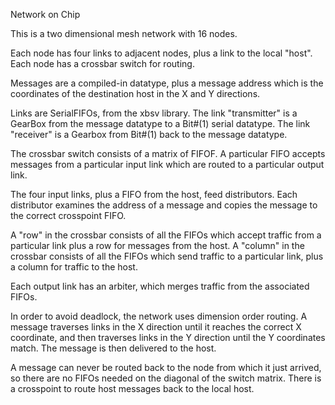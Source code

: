 Network on Chip

This is a two dimensional mesh network with 16 nodes.

Each node has four links to adjacent nodes, plus a link to the local
"host". Each node has a crossbar switch for routing.

Messages are a compiled-in datatype, plus a message address which is
the coordinates of the destination host in the X and Y directions.

Links are SerialFIFOs, from the xbsv library.  The link "transmitter"
is a GearBox from the message datatype to a Bit#(1) serial datatype.
The link "receiver" is a Gearbox from Bit#(1) back to the message
datatype.


The crossbar switch consists of a matrix of FIFOF.  A particular FIFO
accepts messages from a particular input link which are routed to a
particular output link.

The four input links, plus a FIFO from the host, feed distributors.
Each distributor examines the address of a message and copies the
message to the correct crosspoint FIFO.

A "row" in the crossbar consists of all the FIFOs which accept traffic
from a particular link plus a row for messages from the host.  A
"column" in the crossbar consists of all the FIFOs which send traffic
to a particular link, plus a column for traffic to the host.

Each output link has an arbiter, which merges traffic from the
associated FIFOs.

In order to avoid deadlock, the network uses dimension order routing.
A message traverses links in the X direction until it reaches the
correct X coordinate, and then traverses links in the Y direction
until the Y coordinates match. The message is then delivered to the
host.

A message can never be routed back to the node from which it just
arrived, so there are no FIFOs needed on the diagonal of the switch
matrix.  There is a crosspoint to route host messages back to the
local host.
